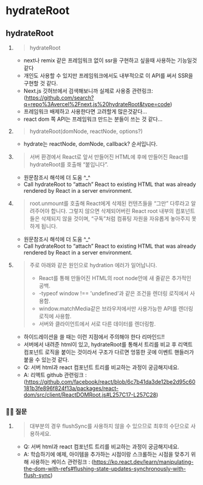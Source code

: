 # hydrateRoot

## hydrateRoot
1. >  hydrateRoot
   - next나 remix 같은 프레임워크 없이 ssr을 구현하고 싶을때 사용하는 기능일것 같다
   - 개인도 사용할 수 있지만 프레임워크에서도 내부적으로 이 API를 써서 SSR을 구현할 것 같다.
   - Next.js 깃허브에서 검색해보니까 실제로 사용중 관련링크: (https://github.com/search?q=repo%3Avercel%2Fnext.js%20hydrateRoot&type=code)
   - 프레임워크 배제하고 사용한다면 고려할게 많은것같다...
   - react dom 쪽 API는 프레임워크 만드는 분들이 쓰는 것 같다...
     
2. > hydrateRoot(domNode, reactNode, options?)
   - hydrate는 reactNode, domNode, callback? 순서입니다.
     
3. > 서버 환경에서 React로 앞서 만들어진 HTML에 후에 만들어진 React를 hydrateRoot를 호출해 “붙입니다”.
   - 원문참조시 해석에 더 도움 ^_^
   - Call hydrateRoot to “attach” React to existing HTML that was already rendered by React in a server environment.
  
4. > root.unmount를 호출해 React에게 삭제된 컨텐츠들을 “그만” 다루라고 알려주어야 합니다. 그렇지 않으면 삭제되어버린 React root 내부의 컴포넌트들은 삭제되지 않을 것이며, “구독”처럼 컴퓨팅 자원을 자유롭게 놓아주지 못하게 됩니다.
   - 원문참조시 해석에 더 도움 ^_^
   - Call hydrateRoot to “attach” React to existing HTML that was already rendered by React in a server environment.

5. > 주로 아래와 같은 원인으로 hydration 에러가 일어납니다.
   > - React를 통해 만들어진 HTML의 root node안에 새 줄같은 추가적인 공백.
   > - -typeof window !== 'undefined'과 같은 조건을 렌더링 로직에서 사용함.
   > - window.matchMedia같은 브라우저에서만 사용가능한 API를 렌더링 로직에 사용함.
   > - 서버와 클라이언트에서 서로 다른 데이터를 렌더링함.
   - 하이드레이션을 쓸 때는 이런 지점에서 주의해야 한다 리마인드!!
   - 서버에서 내려준 html이 있고, hydrateRoot를 통해서 트리를 비교 후 리액트 컴포넌트 로직을 붙이는 것이라서 구조가 다르면 엉뚱한 곳에 이벤트 핸들러가 붙을 수 있는것 같다.
   - Q: 서버 html과 react 컴포넌트 트리를 비교하는 과정이 궁금해지네요.
   - A: 리액트 github 관련링크 : (https://github.com/facebook/react/blob/6c7b41da3de12be2d95c60181b3fe896f824f13a/packages/react-dom/src/client/ReactDOMRoot.js#L257C17-L257C28)


### 🤷‍♀️ 질문
1. >대부분의 경우 flushSync를 사용하지 않을 수 있으므로 최후의 수단으로 사용하세요.
   - Q: 서버 html과 react 컴포넌트 트리를 비교하는 과정이 궁금해지네요.
   - A: 학습하기에 예제, 아이템을 추가하는 시점이랑 스크롤하는 시점을 맞추기 위해 사용하는 케이스 관련링크 : (https://ko.react.dev/learn/manipulating-the-dom-with-refs#flushing-state-updates-synchronously-with-flush-sync)
